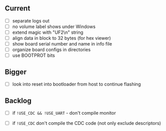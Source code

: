 ## Current
* [ ] separate logs out
* [ ] no volume label shows under Windows
* [ ] extend magic with "UF2\n" string
* [ ] align data in block to 32 bytes (for hex viewer)
* [ ] show board serial number and name in info file
* [ ] organize board configs in directories
* [ ] use BOOTPROT bits

## Bigger
* [ ] look into reset into bootloader from host to continue flashing

## Backlog
* [ ] if `!USE_CDC && !USE_UART` - don't compile monitor
* [ ] if `!USE_CDC` don't compile the CDC code (not only exclude descriptors)


